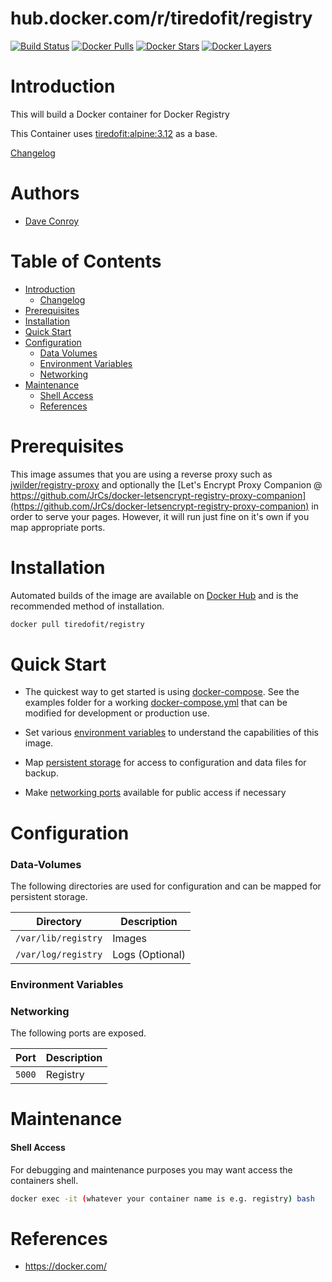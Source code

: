 # hub.docker.com/r/tiredofit/registry

[![Build Status](https://img.shields.io/docker/build/tiredofit/registry.svg)](https://hub.docker.com/r/tiredofit/registry)
[![Docker Pulls](https://img.shields.io/docker/pulls/tiredofit/registry.svg)](https://hub.docker.com/r/tiredofit/registry)
[![Docker Stars](https://img.shields.io/docker/stars/tiredofit/registry.svg)](https://hub.docker.com/r/tiredofit/registry)
[![Docker Layers](https://images.microbadger.com/badges/image/tiredofit/registry.svg)](https://microbadger.com/images/tiredofit/registry)


# Introduction

This will build a Docker container for Docker Registry 
        
This Container uses [tiredofit:alpine:3.12](https://hub.docker.com/r/tiredofit/alpine) as a base.


[Changelog](CHANGELOG.md)

# Authors

- [Dave Conroy](https://github.com/tiredofit)

# Table of Contents

- [Introduction](#introduction)
    - [Changelog](CHANGELOG.md)
- [Prerequisites](#prerequisites)
- [Installation](#installation)
- [Quick Start](#quick-start)
- [Configuration](#configuration)
    - [Data Volumes](#data-volumes)
    - [Environment Variables](#environmentvariables)   
    - [Networking](#networking)
- [Maintenance](#maintenance)
    - [Shell Access](#shell-access)
   - [References](#references)

# Prerequisites

This image assumes that you are using a reverse proxy such as 
[jwilder/registry-proxy](https://github.com/jwilder/registry-proxy) and optionally the [Let's Encrypt Proxy 
Companion @ 
https://github.com/JrCs/docker-letsencrypt-registry-proxy-companion](https://github.com/JrCs/docker-letsencrypt-registry-proxy-companion) 
in order to serve your pages. However, it will run just fine on it's own if you map appropriate ports.


# Installation

Automated builds of the image are available on [Docker Hub](https://hub.docker.com/r/tiredofit/registry) and is the recommended method of installation.


```bash
docker pull tiredofit/registry
```

# Quick Start

* The quickest way to get started is using [docker-compose](https://docs.docker.com/compose/). See the examples folder for a working [docker-compose.yml](examples/docker-compose.yml) that can be modified for development or production use.

* Set various [environment variables](#environment-variables) to understand the capabilities of this image.
* Map [persistent storage](#data-volumes) for access to configuration and data files for backup.
* Make [networking ports](#networking) available for public access if necessary



# Configuration

### Data-Volumes

The following directories are used for configuration and can be mapped for persistent storage.

| Directory    | Description                                                 |
|--------------|-------------------------------------------------------------|
|  `/var/lib/registry` | Images |
| `/var/log/registry` | Logs (Optional)

### Environment Variables


### Networking

The following ports are exposed.

| Port      | Description |
|-----------|-------------|
| `5000`    | Registry    |


# Maintenance
#### Shell Access

For debugging and maintenance purposes you may want access the containers shell. 

```bash
docker exec -it (whatever your container name is e.g. registry) bash
```

# References

* https://docker.com/




